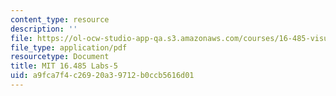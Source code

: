 ```yaml
---
content_type: resource
description: ''
file: https://ol-ocw-studio-app-qa.s3.amazonaws.com/courses/16-485-visual-navigation-for-autonomous-vehicles-vnav-fall-2020/a9fca7f4c26920a39712b0ccb5616d01_MIT16_485F20_Lab5Slides.pdf
file_type: application/pdf
resourcetype: Document
title: MIT 16.485 Labs-5
uid: a9fca7f4-c269-20a3-9712-b0ccb5616d01
---
```

